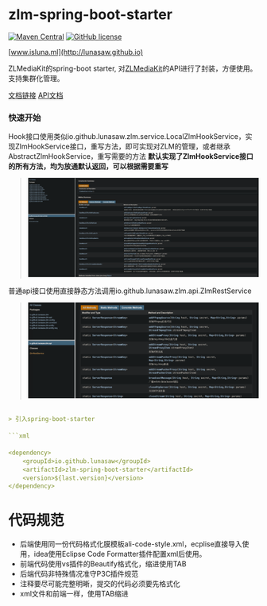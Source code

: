 # zlm-spring-boot-starter

[![Maven Central](https://img.shields.io/maven-central/v/io.github.lunasaw/zlm-spring-boot-starter)](https://mvnrepository.com/artifact/io.github.lunasaw/zlm-spring-boot-starter)
[![GitHub license](https://img.shields.io/badge/MIT_License-blue.svg)](https://raw.githubusercontent.com/lunasaw/zlm-spring-boot-starter/master/LICENSE)

[www.isluna.ml](http://lunasaw.github.io)

ZLMediaKit的spring-boot starter, 对[ZLMediaKit](https://github.com/ZLMediaKit/ZLMediaKit)的API进行了封装，方便使用。支持集群化管理。

[文档链接](https://github.com/lunasaw/zlm-spring-boot-starter/blob/master/zlm-api.md) [API文档](https://lunasaw.github.io/zlm-spring-boot-starter/)

### 快速开始

Hook接口使用类似io.github.lunasaw.zlm.service.LocalZlmHookService，实现ZlmHookService接口，重写方法，即可实现对ZLM的管理，或者继承AbstractZlmHookService，重写需要的方法
**默认实现了ZlmHookService接口的所有方法，均为放通默认返回，可以根据需要重写**


> ![img.png](images/restapi.png)

普通api接口使用直接静态方法调用io.github.lunasaw.zlm.api.ZlmRestService

> ![img.png](images/img.png)

```yaml

> 引入spring-boot-starter

```xml

<dependency>
    <groupId>io.github.lunasaw</groupId>
    <artifactId>zlm-spring-boot-starter</artifactId>
    <version>${last.version}</version>
</dependency>
```

# 代码规范

- 后端使用同一份代码格式化膜模板ali-code-style.xml，ecplise直接导入使用，idea使用Eclipse Code Formatter插件配置xml后使用。
- 前端代码使用vs插件的Beautify格式化，缩进使用TAB
- 后端代码非特殊情况准守P3C插件规范
- 注释要尽可能完整明晰，提交的代码必须要先格式化
- xml文件和前端一样，使用TAB缩进
